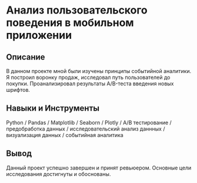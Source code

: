 # Анализ пользовательского поведения в мобильном приложении
## Описание
В данном проекте мной были изучены принципы событийной аналитики. Я построил
воронку продаж, исследовал путь пользователей до покупки. Проанализировал
результаты A/B-теста введения новых шрифтов.
## Навыки и Инструменты
Python / Pandas / Matplotlib / Seaborn / Plotly / A/B тестирование / предобработка данных / исследовательский анализ даннных / визуализация данных / событийная аналитика
## Вывод
Данный проект успешно завершен и принят ревьюером. Основные цели исследования достигнуты и обоснованы.
